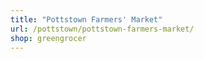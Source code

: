 ```yaml
---
title: "Pottstown Farmers' Market"
url: /pottstown/pottstown-farmers-market/
shop: greengrocer
---
```

